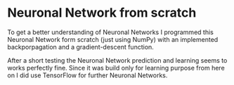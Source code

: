 # Neuronal Network from scratch


To get a better understanding of Neuronal Networks I programmed this Neuronal Network form scratch (just using NumPy) with an implemented backporpagation and a gradient-descent function.

After a short testing the Neuronal Network prediction and learning seems to works perfectly fine. Since it was build only for learning purpose from here on I did use TensorFlow for further Neuronal Networks.
